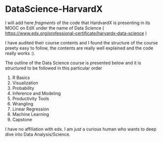 # DataScience-HarvardX

I will add here *fragments* of the code that HardvardX is presenting in its MOOC on EdX under the name of Data Science ( https://www.edx.org/professional-certificate/harvardx-data-science )

I have audited their course contents and I found the structure of the course preety easy to follow, the contents are really well explained and the code really works :).

The outline of the Data Science course is presented below and it is structured to be followed in this particular order

1. R Basics
2. Visualization
3. Probability
4. Inference and Modeling
5. Productivity Tools
6. Wrangling
7. Linear Regression
8. Machine Learning
9. Capstone

I have no affiliation with edx. I am just a curious human who wants to deep dive into Data Analysis/Science.